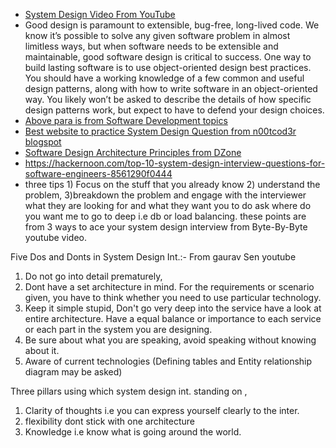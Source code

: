 - [System Design Video From YouTube](https://www.youtube.com/watch?v=yPF94QiI2qk)
- Good design is paramount to extensible, bug-free, long-lived code. We know it’s possible to solve any given software problem in almost limitless ways, but when software needs to be extensible and maintainable, good software design is critical to success. One way to build lasting software is to use object-oriented design best practices. You should have a working knowledge of a few common and useful design patterns, along with how to write software in an object-oriented way. You likely won’t be asked to describe the details of how specific design patterns work, but expect to have to defend your design choices.
- [Above para is from Software Development topics](https://www.amazon.jobs/en-gb/landing_pages/software-development-topics)
- [Best website to practice System Design Question from n00tcod3r blogspot](http://n00tc0d3r.blogspot.com/)
- [Software Design Architecture Principles from DZone](https://dzone.com/articles/30-shared-principles-for-discussing-software-archi-1?edition=385377&utm_source=Weekly%20Digest&utm_medium=email&utm_campaign=Weekly%20Digest%202018-08-15)
- https://hackernoon.com/top-10-system-design-interview-questions-for-software-engineers-8561290f0444
- three tips 1) Focus on the stuff that you already know 2) understand the problem, 3)breakdown the problem and engage with the interviewer what they are looking for and what they want you to do ask where do you want me to go to deep i.e db or load balancing. these points are from 3 ways to ace your system design interview from Byte-By-Byte youtube video.

Five Dos and Donts in System Design Int.:- From gaurav Sen youtube
1. Do not go into detail prematurely,               
2. Dont have a set architecture in mind. For the requirements or scenario given, you have to think whether you need to use particular technology.
3. Keep it simple stupid, Don't go very deep into the service have a look at entire architecture. Have a equal balance or importance to each service or each part in the system you are designing.
4. Be sure about what you are speaking, avoid speaking without knowing about it.
5. Aware of current technologies
(Defining tables and Entity relationship diagram may be asked)

Three pillars using which system design int. standing on ,
1. Clarity of thoughts i.e you can express yourself clearly to the inter. 
2. flexibility dont stick with one architecture
3. Knowledge i.e know what is going around the world.


